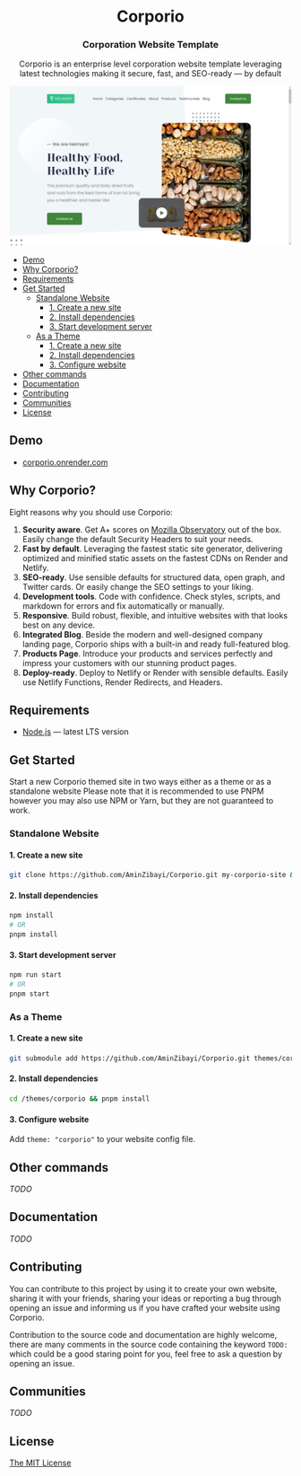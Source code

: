 <h1 align="center">
  Corporio
</h1>

<h3 align="center">
  Corporation Website Template
</h3>

<p align="center">
  Corporio is an enterprise level corporation website template leveraging latest technologies making it secure, fast, and SEO-ready — by default
</p>

<!-- <p align="center">
  <a href="https://github.com/AminZibayi/Corporio/blob/master/LICENSE">
    <img src="https://img.shields.io/github/license/AminZibayi/Corporio?style=flat-square" alt="GitHub">
  </a>
  <a href="https://github.com/AminZibayi/Corporio/releases">
    <img src="https://img.shields.io/github/v/release/AminZibayi/Corporio?include_prereleases&style=flat-square"alt="GitHub release (latest SemVer including pre-releases)">
  </a>
  <a href="https://www.npmjs.com/package/@hyas/core">
    <img src="https://img.shields.io/npm/v/@hyas/core?style=flat-square" alt="npm (scoped)">
  </a>
  <a href="https://github.com/AminZibayi/Corporio/actions?query=workflow%3A%22Hyas+CI%22">
    <img src="https://img.shields.io/github/workflow/status/AminZibayi/Corporio/Hyas%20CI/master?style=flat-square" alt="GitHub Workflow Status (branch)">
  </a>
  <a href="https://app.netlify.com/sites/hyas/deploys">
    <img src="https://img.shields.io/netlify/895a161c-86be-48a2-8c57-a8c5d68cd1a4?style=flat-square" alt="Netlify">
  </a>
</p> -->

![Corporio — Corporation Website Template](https://raw.githubusercontent.com/AminZibayi/Corporio/master/images/tn.png)

- [Demo](#demo)
- [Why Corporio?](#why-corporio)
- [Requirements](#requirements)
- [Get Started](#get-started)
  - [Standalone Website](#standalone-website)
    - [1. Create a new site](#1-create-a-new-site)
    - [2. Install dependencies](#2-install-dependencies)
    - [3. Start development server](#3-start-development-server)
  - [As a Theme](#as-a-theme)
    - [1. Create a new site](#1-create-a-new-site-1)
    - [2. Install dependencies](#2-install-dependencies-1)
    - [3. Configure website](#3-configure-website)
- [Other commands](#other-commands)
- [Documentation](#documentation)
- [Contributing](#contributing)
- [Communities](#communities)
- [License](#license)

## Demo

- [corporio.onrender.com](https://corporio.onrender.com/)

## Why Corporio?

Eight reasons why you should use Corporio:

1. **Security aware**. Get A+ scores on [Mozilla Observatory](https://observatory.mozilla.org/analyze/corporio.onrender.com) out of the box. Easily change the default Security Headers to suit your needs.
2. **Fast by default**. Leveraging the fastest static site generator, delivering optimized and minified static assets on the fastest CDNs on Render and Netlify.
3. **SEO-ready**. Use sensible defaults for structured data, open graph, and Twitter cards. Or easily change the SEO settings to your liking.
4. **Development tools**. Code with confidence. Check styles, scripts, and markdown for errors and fix automatically or manually.
5. **Responsive**. Build robust, flexible, and intuitive websites with that looks best on any device.
6. **Integrated Blog**. Beside the modern and well-designed company landing page, Corporio ships with a built-in and ready full-featured blog.
7. **Products Page**. Introduce your products and services perfectly and impress your customers with our stunning product pages.
8. **Deploy-ready**. Deploy to Netlify or Render with sensible defaults. Easily use Netlify Functions, Render Redirects, and Headers.

## Requirements

- [Node.js](https://nodejs.org/) — latest LTS version

## Get Started

Start a new Corporio themed site in two ways either as a theme or as a standalone website
Please note that it is recommended to use PNPM however you may also use NPM or Yarn, but they are not guaranteed to work.

### Standalone Website

#### 1. Create a new site

```bash
git clone https://github.com/AminZibayi/Corporio.git my-corporio-site && cd my-corporio-site
```

#### 2. Install dependencies

```bash
npm install
# OR
pnpm install
```

#### 3. Start development server

```bash
npm run start
# OR
pnpm start
```

### As a Theme

#### 1. Create a new site

```bash
git submodule add https://github.com/AminZibayi/Corporio.git themes/corporio
```

#### 2. Install dependencies

```bash
cd /themes/corporio && pnpm install
```

#### 3. Configure website

Add `theme: "corporio"` to your website config file.

## Other commands

_TODO_

## Documentation

_TODO_

## Contributing

You can contribute to this project by using it to create your own website, sharing it with your friends, sharing your ideas or reporting a bug through opening an issue and informing us if you have crafted your website using Corporio.

Contribution to the source code and documentation are highly welcome, there are many comments in the source code containing the keyword `TODO:` which could be a good staring point for you, feel free to ask a question by opening an issue.

## Communities

_TODO_

## License

[The MIT License](https://github.com/AminZibayi/Corporio/blob/master/LICENSE)
